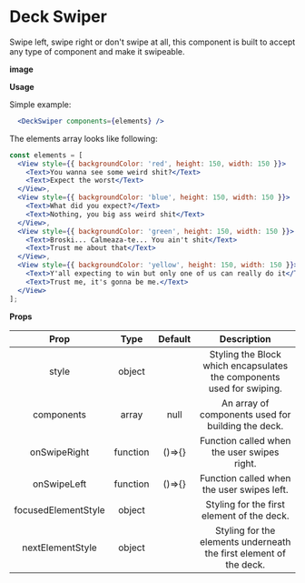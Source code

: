 # Deck Swiper

Swipe left, swipe right or don't swipe at all, this component is built to accept any type of component and make it swipeable.

**image**

**Usage**

Simple example:
```jsx
  <DeckSwiper components={elements} />
```
The elements array looks like following:
```jsx
const elements = [
  <View style={{ backgroundColor: 'red', height: 150, width: 150 }}>
    <Text>You wanna see some weird shit?</Text>
    <Text>Expect the worst</Text>
  </View>,
  <View style={{ backgroundColor: 'blue', height: 150, width: 150 }}>
    <Text>What did you expect?</Text>
    <Text>Nothing, you big ass weird shit</Text>
  </View>,
  <View style={{ backgroundColor: 'green', height: 150, width: 150 }}>
    <Text>Broski... Calmeaza-te... You ain't shit</Text>
    <Text>Trust me about that</Text>
  </View>,
  <View style={{ backgroundColor: 'yellow', height: 150, width: 150 }}>
    <Text>Y'all expecting to win but only one of us can really do it</Text>
    <Text>Trust me, it's gonna be me.</Text>
  </View>
];
```

**Props**

|         Prop        |   Type   | Default |                              Description                              |
|:-------------------:|:--------:|:-------:|:---------------------------------------------------------------------:|
|        style        |  object  |         | Styling the Block which encapsulates the components used for swiping. |
|      components     |   array  |   null  |           An array of components used for building the deck.          |
|     onSwipeRight    | function |  ()=>{} |              Function called when the user swipes right.              |
|     onSwipeLeft     | function |  ()=>{} |               Function called when the user swipes left.              |
| focusedElementStyle |  object  |         |               Styling for the first element of the deck.              |
|   nextElementStyle  |  object  |         |   Styling for the elements underneath the first element of the deck.  |